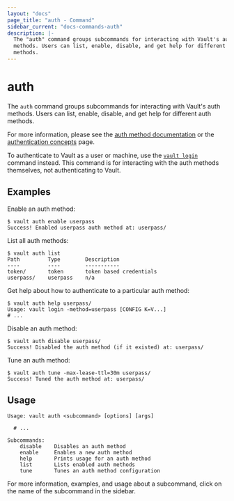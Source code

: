 ```yaml
---
layout: "docs"
page_title: "auth - Command"
sidebar_current: "docs-commands-auth"
description: |-
  The "auth" command groups subcommands for interacting with Vault's auth
  methods. Users can list, enable, disable, and get help for different auth
  methods.
---
```


# auth

The `auth` command groups subcommands for interacting with Vault's auth methods.
Users can list, enable, disable, and get help for different auth methods.

For more information, please see the [auth method
documentation](/docs/auth/index.html) or the [authentication
concepts](/docs/concepts/auth.html) page.

To authenticate to Vault as a user or machine, use the [`vault
login`](/docs/commands/login.html) command instead. This command is for
interacting with the auth methods themselves, not authenticating to Vault.

## Examples

Enable an auth method:

```text
$ vault auth enable userpass
Success! Enabled userpass auth method at: userpass/
```

List all auth methods:

```text
$ vault auth list
Path         Type        Description
----         ----        -----------
token/       token       token based credentials
userpass/    userpass    n/a
```

Get help about how to authenticate to a particular auth method:

```text
$ vault auth help userpass/
Usage: vault login -method=userpass [CONFIG K=V...]
# ...
```

Disable an auth method:

```text
$ vault auth disable userpass/
Success! Disabled the auth method (if it existed) at: userpass/
```

Tune an auth method:

```text
$ vault auth tune -max-lease-ttl=30m userpass/
Success! Tuned the auth method at: userpass/
```

## Usage

```text
Usage: vault auth <subcommand> [options] [args]

  # ...

Subcommands:
    disable    Disables an auth method
    enable     Enables a new auth method
    help       Prints usage for an auth method
    list       Lists enabled auth methods
    tune       Tunes an auth method configuration
```

For more information, examples, and usage about a subcommand, click on the name
of the subcommand in the sidebar.
